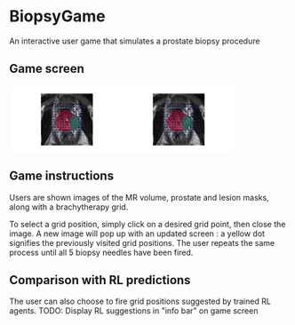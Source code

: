 # BiopsyGame
An interactive user game that simulates a prostate biopsy procedure 

## Game screen 
<div style="display: flex;">
  <img src="Figures/INTRO_SCREEN.png" alt="Image 1" style="width: 40%;">
  <img src="Figures/4_grid.png" alt="Image 2" style="width: 40%;">
</div>

## Game instructions
Users are shown images of the MR volume, prostate and lesion masks, along with a brachytherapy grid. 

To select a grid position, simply click on a desired grid point, then close the image. A new image will pop up with an updated screen : a yellow dot signifies the previously visited grid positions. 
The user repeats the same process until all 5 biopsy needles have been fired.

## Comparison with RL predictions 

The user can also choose to fire grid positions suggested by trained RL agents.
TODO: Display RL suggestions in "info bar" on game screen
